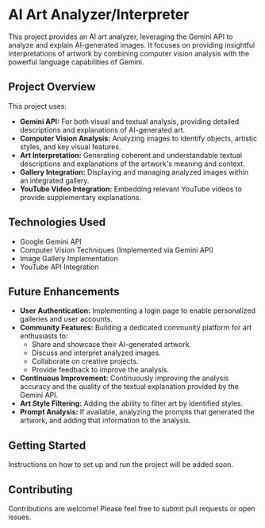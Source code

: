 # AI Art Analyzer/Interpreter

This project provides an AI art analyzer, leveraging the Gemini API to analyze and explain AI-generated images. It focuses on providing insightful interpretations of artwork by combining computer vision analysis with the powerful language capabilities of Gemini.

## Project Overview

This project uses:

* **Gemini API:** For both visual and textual analysis, providing detailed descriptions and explanations of AI-generated art.
* **Computer Vision Analysis:** Analyzing images to identify objects, artistic styles, and key visual features.
* **Art Interpretation:** Generating coherent and understandable textual descriptions and explanations of the artwork's meaning and context.
* **Gallery Integration:** Displaying and managing analyzed images within an integrated gallery.
* **YouTube Video Integration:** Embedding relevant YouTube videos to provide supplementary explanations.

## Technologies Used

* Google Gemini API
* Computer Vision Techniques (Implemented via Gemini API)
* Image Gallery Implementation
* YouTube API Integration

## Future Enhancements

* **User Authentication:** Implementing a login page to enable personalized galleries and user accounts.
* **Community Features:** Building a dedicated community platform for art enthusiasts to:
    * Share and showcase their AI-generated artwork.
    * Discuss and interpret analyzed images.
    * Collaborate on creative projects.
    * Provide feedback to improve the analysis.
* **Continuous Improvement:** Continuously improving the analysis accuracy and the quality of the textual explanation provided by the Gemini API.
* **Art Style Filtering:** Adding the ability to filter art by identified styles.
* **Prompt Analysis:** If available, analyzing the prompts that generated the artwork, and adding that information to the analysis.

## Getting Started

Instructions on how to set up and run the project will be added soon.

## Contributing

Contributions are welcome! Please feel free to submit pull requests or open issues.
